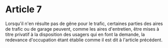 # Article 7

Lorsqu'il n'en résulte pas de gêne pour le trafic, certaines parties des aires de trafic ou de garage peuvent, comme les aires d'entretien, être mises à titre privatif à la disposition des usagers qui en font la demande, la redevance d'occupation étant établie comme il est dit à l'article précédent.
